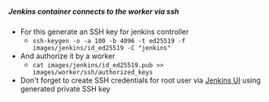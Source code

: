 ##### Jenkins container connects to the worker via ssh
  - For this generate an SSH key for jenkins controller
    - ``` ssh-keygen -o -a 100 -b 4096 -t ed25519 -f images/jenkins/id_ed25519 -C "jenkins" ```
  - And authorize it by a worker
    - ``` cat images/jenkins/id_ed25519.pub >> images/worker/ssh/authorized_keys ```
  - Don't forget to create SSH credentials for root user via [Jenkins UI](http://localhost:8080/manage/credentials/store/system/domain/_/newCredentials) using generated private SSH key
